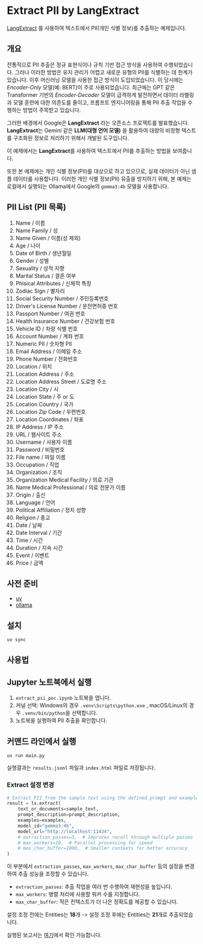 # Extract PII by LangExtract

[LangExtract](https://github.com/google/langextract) 를 사용하여 텍스트에서 PII(개인 식별 정보)를 추출하는 예제입니다.

## 개요

전통적으로 PII 추출은 정규 표현식이나 규칙 기반 접근 방식을 사용하여 수행되었습니다. 그러나 이러한 방법은 유지 관리가 어렵고 새로운 유형의 PII를 식별하는 데 한계가 있습니다. 이후 머신러닝 모델을 사용한 접근 방식이 도입되었습니다. 이 당시에는 _Encoder-Only_ 모델(예: BERT)이 주로 사용되었습니다. 최근에는 GPT 같은 Transformer 기반의 _Encoder-Decoder_ 모델이 급격하게 발전하면서 데이터 라벨링과 모델 훈련에 대한 의존도를 줄이고, 프롬프트 엔지니어링을 통해 PII 추출 작업을 수행하는 방법이 주목받고 있습니다.

그러한 배경에서 Google은 **LangExtract** 라는 오픈소스 프로젝트를 발표했습니다. **LangExtract**는 Gemini 같은 **LLM(대형 언어 모델)** 을 활용하여 대량의 비정형 텍스트를 구조화된 정보로 처리하기 위해서 개발된 도구입니다.

이 예제에서는 **LangExtract**를 사용하여 텍스트에서 PII를 추출하는 방법을 보여줍니다.

또한 본 예제에는 개인 식별 정보(PII)를 대상으로 하고 있으므로, 실제 데이터가 아닌 샘플 데이터를 사용합니다.
이러한 개인 식별 정보(PII) 유출을 방지하기 위해, 본 예제는 로컬에서 실행되는 Ollama에서 Google의 `gemma3:4b` 모델을 사용합니다.

## PII List (PII 목록)

1. Name / 이름
2. Name Family / 성
3. Name Given / 이름(성 제외)
4. Age / 나이
5. Date of Birth / 생년월일
6. Gender / 성별
7. Sexuality / 성적 지향
8. Marital Status / 결혼 여부
9. Phisical Attributes / 신체적 특징
10. Zodiac Sign / 별자리
11. Social Security Number / 주민등록번호
12. Driver's License Number / 운전면허증 번호
13. Passport Number / 여권 번호
14. Health Insurance Number / 건강보험 번호
15. Vehicle ID / 차량 식별 번호
16. Account Number / 계좌 번호
17. Numeric PII / 숫자형 PII
18. Email Address / 이메일 주소
19. Phone Number / 전화번호
20. Location / 위치
21. Location Address / 주소
22. Location Address Street / 도로명 주소
23. Location City / 시
24. Location State / 주 or 도
25. Location Country / 국가
26. Location Zip Code / 우편번호
27. Location Coordinates / 좌표
28. IP Address / IP 주소
29. URL / 웹사이트 주소
30. Username / 사용자 이름
31. Password / 비밀번호
32. File name / 파일 이름
33. Occupation / 직업
34. Organization / 조직
35. Organization Medical Facility / 의료 기관
36. Name Medical Professional / 의료 전문가 이름
37. Origin / 출신
38. Language / 언어
39. Political Affiliation / 정치 성향
40. Religion / 종교
41. Date / 날짜
42. Date Interval / 기간
43. Time / 시간
44. Duration / 지속 시간
45. Event / 이벤트
46. Price / 금액

## 사전 준비

- [uv](https://github.com/astral-sh/uv)
- [ollama](https://ollama.com/download)

## 설치

```shell
uv sync
```

## 사용법

## Jupyter 노트북에서 실행

1. `extract_pii_poc.ipynb` 노트북을 엽니다.
2. 커널 선택: Windows의 경우 `.venv\Scripts\python.exe` , macOS/Linux의 경우 `.venv/bin/python`을 선택합니다.
3. 노트북을 실행하여 PII 추출을 확인합니다. 

## 커맨드 라인에서 실행

```shell
uv run main.py
```

실행결과는 `results.jsonl` 파일과 `index.html` 파일로 저장됩니다.

### Extract 설정 변경

```python
# Extract PII from the sample text using the defined prompt and examples
result = lx.extract(
    text_or_documents=sample_text,
    prompt_description=prompt_description,
    examples=examples,
    model_id="gemma3:4b",
    model_url="http://localhost:11434",
    # extraction_passes=3,  # Improves recall through multiple passes
    # max_workers=10,  # Parallel processing for speed
    # max_char_buffer=1000,  # Smaller contexts for better accuracy
)
```

이 부분에서 `extraction_passes`, `max_workers`, `max_char_buffer` 등의 설정을 변경하여 추출 성능을 조정할 수 있습니다.

- `extraction_passes`: 추출 작업을 여러 번 수행하여 재현성을 높입니다.
- `max_workers`: 병렬 처리에 사용할 워커 수를 지정합니다.
- `max_char_buffer`: 적은 컨텍스트가 더 나은 정확도를 제공할 수 있습니다.

설정 조정 전에는 Entities는 **18**개 -> 설정 조정 후에는 Entities는 **21**개로 추출되었습니다.

실행된 보고서는 [여기](https://huketo.github.io/extract-pii-poc)에서 확인 가능합니다.
